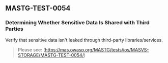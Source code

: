 ##  MASTG-TEST-0054

### Determining Whether Sensitive Data Is Shared with Third Parties

Verify that sensitive data isn't leaked through third-party libraries/services.

> Please see: (https://mas.owasp.org/MASTG/tests/ios/MASVS-STORAGE/MASTG-TEST-0054/)